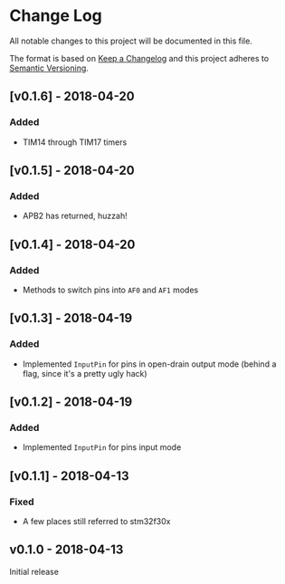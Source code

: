 # Change Log

All notable changes to this project will be documented in this file.

The format is based on [Keep a Changelog](http://keepachangelog.com/)
and this project adheres to [Semantic Versioning](http://semver.org/).

## [v0.1.6] - 2018-04-20

### Added

- TIM14 through TIM17 timers

## [v0.1.5] - 2018-04-20

### Added

- APB2 has returned, huzzah!

## [v0.1.4] - 2018-04-20

### Added

- Methods to switch pins into `AF0` and `AF1` modes

## [v0.1.3] - 2018-04-19

### Added

- Implemented `InputPin` for pins in open-drain output mode (behind a flag, since it's a pretty ugly hack)

## [v0.1.2] - 2018-04-19

### Added

- Implemented `InputPin` for pins input mode

## [v0.1.1] - 2018-04-13

### Fixed

- A few places still referred to stm32f30x

## v0.1.0 - 2018-04-13

Initial release
